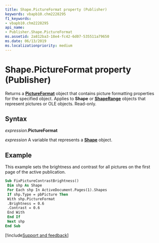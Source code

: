 ```yaml
---
title: Shape.PictureFormat property (Publisher)
keywords: vbapb10.chm2228295
f1_keywords:
- vbapb10.chm2228295
api_name:
- Publisher.Shape.PictureFormat
ms.assetid: 2a812ba3-18e4-fc42-6d07-535511a79650
ms.date: 06/13/2019
ms.localizationpriority: medium
---
```



# Shape.PictureFormat property (Publisher)

Returns a **[PictureFormat](Publisher.PictureFormat.md)** object that contains picture formatting properties for the specified object. Applies to **Shape** or **[ShapeRange](Publisher.ShapeRange.md)** objects that represent pictures or OLE objects. Read-only.


## Syntax

_expression_.**PictureFormat**

_expression_ A variable that represents a **[Shape](Publisher.Shape.md)** object.


## Example

This example sets the brightness and contrast for all pictures on the first page of the active publication.

```vb
Sub FixPictureContrastBrightness() 
 Dim shp As Shape 
 For Each shp In ActiveDocument.Pages(1).Shapes 
 If shp.Type = pbPicture Then 
 With shp.PictureFormat 
 .Brightness = 0.6 
 .Contrast = 0.6 
 End With 
 End If 
 Next shp 
End Sub
```

[!include[Support and feedback](~/includes/feedback-boilerplate.md)]
